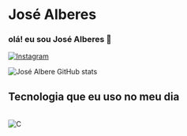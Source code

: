 # José Alberes 

### olá! eu sou José Alberes 👋

[![Instagram](https://img.shields.io/badge/Instagram-E4405F?style=for-the-badge&logo=instagram&logoColor=white)](https://instagram.com/jose_alberes198?igshid=MzMyNGUyNmU2YQ==)

![José Albere GitHub stats](https://github-readme-stats.vercel.app/api?username=José_Albere&show_icons=true&theme=radical)

## Tecnologia que eu uso no meu dia

<div style ="display: inline_block">
<br/>
<img aling="center" alt="C"
src="https://img.shields.io/badge/C-00599C?style=for-the-badge&logo=c&logoColor=white"/>
</div>
